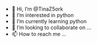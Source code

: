 - 👋 Hi, I’m @TinaZ5ork
- 👀 I’m interested in python
- 🌱 I’m currently learning python
- 💞️ I’m looking to collaborate on ...
- 📫 How to reach me ...

<!---
TinaZ5ork/TinaZ5ork is a ✨ special ✨ repository because its `README.md` (this file) appears on your GitHub profile.
You can click the Preview link to take a look at your changes.
--->
